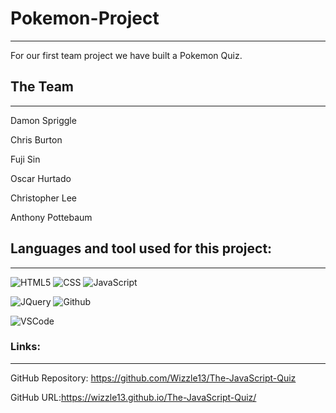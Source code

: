 # Pokemon-Project
***
For our first team project we have built a Pokemon Quiz.


## The Team
***
Damon Spriggle

Chris Burton

Fuji Sin

Oscar Hurtado

Christopher Lee

Anthony Pottebaum



## Languages and tool used for this project:
***
![HTML5](https://img.shields.io/badge/HTML5-E34F26?style=plastic&logo=html5&logoColor=white)
![CSS](https://img.shields.io/badge/CSS3-1572B6?style=plastic&logo=css3&logoColor=white)
![JavaScript](https://img.shields.io/badge/-JavaScript-F7DF1E?style=plastic&logo=Javascript&logoColor=white)

![JQuery](https://img.shields.io/badge/jQuery-0769AD?plastic&logo=jquery&logoColor=white)
![Github](https://img.shields.io/badge/GitHub-100000?plastic&logo=github&logoColor=white)

![VSCode](https://img.shields.io/badge/VSCode-007ACC?plastic&logo=visualstudiocode&logoColor=white)

### Links:
***
GitHub Repository: https://github.com/Wizzle13/The-JavaScript-Quiz

GitHub URL:https://wizzle13.github.io/The-JavaScript-Quiz/
